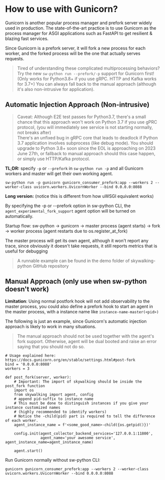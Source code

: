 # How to use with Gunicorn?

Gunicorn is another popular process manager and prefork server widely used in production. 
The state-of-the-art practice is to use Gunicorn as the process manager for ASGI applications such as FastAPI to get resilient & blazing fast services.

Since Gunicorn is a prefork server, it will fork a new process for each worker, and the forked process will be the one that actually
serves requests.

> Tired of understanding these complicated multiprocessing behaviors? 
> Try the new `sw-python run --prefork/-p` support for Gunicorn first! (Only works for Python3.8+ if you use gRPC. HTTP and Kafka works for 3.7+)
> You can always fall back to the manual approach (although it's also non-intrusive for application).

## Automatic Injection Approach (Non-intrusive)

> Caveat: Although E2E test passes for Python3.7, there's a small chance that this approach won't work on Python 3.7 if you use gPRC protocol, 
> (you will immediately see service is not starting normally, not breaks after)  
> There's an unfixed bug in gRPC core that leads to deadlock if Python 3.7 application involves subprocess (like debug mode). 
> You should upgrade to Python 3.8+ soon since the EOL is approaching on 2023 June 27th, 
> or fallback to manual approach should this case happen, or simply use HTTP/Kafka protocol.

**TL;DR:** specify `-p` or `--prefork` in `sw-python run -p` and all Gunicorn workers and master will get their own working agent.

```shell
sw-python run -p gunicorn gunicorn_consumer_prefork:app --workers 2 --worker-class uvicorn.workers.UvicornWorker --bind 0.0.0.0:8088
```


**Long version:** (notice this is different from how uWSGI equivalent works)

By specifying the -p or --prefork option in sw-python CLI, the `agent_experimental_fork_support` agent option will be turned on automatically. 

Startup flow:
sw-python -> gunicorn -> master process (agent starts) -> fork -> worker process (agent restarts due to os.register_at_fork)

The master process will get its own agent, although it won't report any trace, since obviously it doesn't take requests, 
it still reports metrics that is useful for debugging

> A runnable example can be found in the demo folder of skywalking-python GitHub repository

## Manual Approach (only use when sw-python doesn't work)

**Limitation**: Using normal postfork hook will not add observability to the master process, you could also define a prefork hook to
start an agent in the master process, with a instance name like `instance-name-master(<pid>)`

The following is just an example, since Gunicorn's automatic injection approach is likely to work in many situations.

> The manual approach should not be used together with the agent's fork support. Otherwise, agent will be dual booted and 
> raise an error saying that you should not do so.

```Python-
# Usage explained here: https://docs.gunicorn.org/en/stable/settings.html#post-fork
bind = '0.0.0.0:8088'
workers = 3

def post_fork(server, worker):
    # Important: The import of skywalking should be inside the post_fork function
    import os
    from skywalking import agent, config
    # append pid-suffix to instance name
    # This must be done to distinguish instances if you give your instance customized names 
    # (highly recommended to identify workers)
    # Notice the -child(pid) part is required to tell the difference of each worker.
    agent_instance_name = f'<some_good_name>-child({os.getpid()})'

    config.init(agent_collector_backend_services='127.0.0.1:11800', 
                agent_name='your awesome service', agent_instance_name=agent_instance_name)

    agent.start()
```

Run Gunicorn normally without sw-python CLI:

```shell
gunicorn gunicorn_consumer_prefork:app --workers 2 --worker-class uvicorn.workers.UvicornWorker --bind 0.0.0.0:8088
```